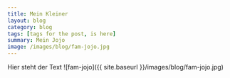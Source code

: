 ```yaml
---
title: Mein Kleiner
layout: blog
category: blog
tags: [tags for the post, is here]  
summary: Mein Jojo
image: /images/blog/fam-jojo.jpg
---
```


Hier steht der Text
![fam-jojo]({{ site.baseurl }}/images/blog/fam-jojo.jpg)
